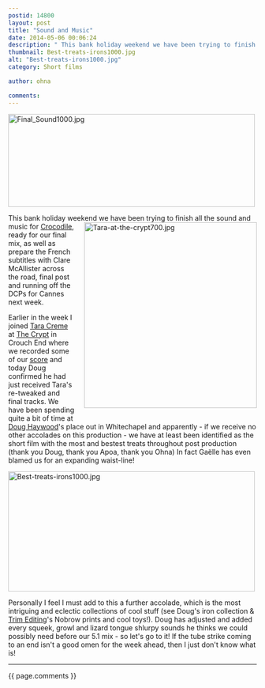 ```yaml
---
postid: 14800
layout: post
title: "Sound and Music"
date: 2014-05-06 00:06:24
description: " This bank holiday weekend we have been trying to finish all the sound and music for Crocodile, ready for our final mix, as well as prepare the French subtitles with Clare McAllister across the road, final post and running&#8230;"
thumbnail: Best-treats-irons1000.jpg
alt: "Best-treats-irons1000.jpg"
category: Short films

author: ohna

comments:
---
```


<p><a href="{{ site.baseurl }}/assets_c/2014/05/Final_Sound1000-838.html" onclick="window.open('{{ site.baseurl }}/assets_c/2014/05/Final_Sound1000-838.html','popup','width=1000,height=377,scrollbars=no,resizable=no,toolbar=no,directories=no,location=no,menubar=no,status=no,left=0,top=0'); return false"><img src="{{ site.baseurl }}/assets_c/2014/05/Final_Sound1000-thumb-500x188-838.jpg" width="500" height="188" alt="Final_Sound1000.jpg" class="mt-image-none" style="" /></a></p>

<p>This bank holiday weekend we have been trying to finish all the sound and music for <a href="{{ site.baseurl }}/assets_c/2014/05/Tara-at-the-crypt700-841.html" onclick="window.open('{{ site.baseurl }}/assets_c/2014/05/Tara-at-the-crypt700-841.html','popup','width=700,height=753,scrollbars=no,resizable=no,toolbar=no,directories=no,location=no,menubar=no,status=no,left=0,top=0'); return false"><img src="{{ site.baseurl }}/assets_c/2014/05/Tara-at-the-crypt700-thumb-350x376-841.jpg" width="350" height="376" alt="Tara-at-the-crypt700.jpg" class="mt-image-right" style="float: right; margin: 0 0 20px 20px;" /></a> <a href="https://www.facebook.com/life2livefilmscrocodile">Crocodile</a>, ready for our final mix, as well as prepare the French subtitles with Clare McAllister across the road, final post and running off the <span class="caps">DCP</span>s for Cannes next week.</p>

<p>Earlier in the week I joined <a href="https://soundcloud.com/tara-creme">Tara Creme</a> at <a href="https://www.youtube.com/watch?v=QMUs8ClRdj0">The Crypt</a> in Crouch End where we recorded  some of our <a href="https://www.youtube.com/watch?v=u3epcyFwUAk">score</a> and today Doug confirmed he had just received Tara's re-tweaked and final tracks. We have been spending quite a bit of time at <a href="http://www.doughaywood.co.uk/">Doug Haywood</a>'s place out in Whitechapel and apparently - if we receive no other accolades on this production - we have at least been identified as the short film with the most and bestest treats throughout post production (thank you Doug, thank you Apoa, thank you Ohna) In fact Gaëlle has even blamed us for an expanding waist-line!</p>

<p><a href="{{ site.baseurl }}/assets_c/2014/05/Best-treats-irons1000-844.html" onclick="window.open('{{ site.baseurl }}/assets_c/2014/05/Best-treats-irons1000-844.html','popup','width=1000,height=486,scrollbars=no,resizable=no,toolbar=no,directories=no,location=no,menubar=no,status=no,left=0,top=0'); return false"><img src="{{ site.baseurl }}/assets_c/2014/05/Best-treats-irons1000-thumb-500x243-844.jpg" width="500" height="243" alt="Best-treats-irons1000.jpg" class="mt-image-none" style="" /></a></p>

<p>Personally I feel I must add to this a further accolade, which is the most intriguing and eclectic collections of cool stuff (see Doug's iron collection &amp; <a href="http://www.doughaywood.co.uk/">Trim Editing</a>'s Nobrow prints and cool toys!). Doug has adjusted and added every squeek, growl and lizard tongue shlurpy sounds he thinks we could possibly need before our 5.1 mix - so let's go to it! If the tube strike coming to an end isn't a good omen for the week ahead, then I just don't know what is!</p>

<hr>

{{ page.comments }}


